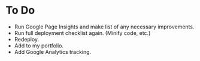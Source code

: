 # To Do

- Run Google Page Insights and make list of any necessary improvements.
- Run full deployment checklist again. (Minify code, etc.)
- Redeploy.
- Add to my portfolio.
- Add Google Analytics tracking.